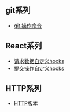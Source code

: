 ## git系列
- [git 操作命令](https://github.com/randomtc/study-notes/issues/1)

## React系列
- [请求数据自定义hooks](https://github.com/randomtc/study-notes/blob/main/code/useGetData.ts)
- [提交操作自定义hooks](https://github.com/randomtc/study-notes/blob/main/code/useConfirm.ts)

## HTTP系列
- [HTTP版本](https://github.com/randomtc/study-notes/issues/2)

